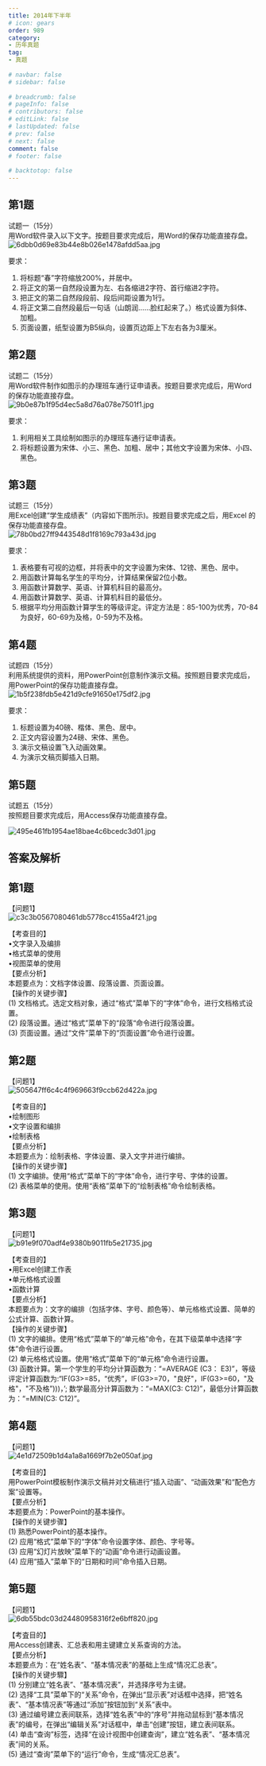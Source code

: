 ```yaml
---  
title: 2014年下半年  
# icon: gears  
order: 989  
category:  
- 历年真题  
tag:  
- 真题  
  
# navbar: false  
# sidebar: false  
  
# breadcrumb: false  
# pageInfo: false  
# contributors: false  
# editLink: false  
# lastUpdated: false  
# prev: false  
# next: false  
comment: false  
# footer: false  
  
# backtotop: false  
---  
```

## 第1题 ##

试题一（15分）  
用Word软件录入以下文字。按题目要求完成后，用Word的保存功能直接存盘。  
![6dbb0d69e83b44e8b026e1478afdd5aa.jpg][]  
  
要求：  
1. 将标题“春”字符缩放200%，并居中。  
2. 将正文的第一自然段设置为左、右各缩进2字符、首行缩进2字符。  
3. 把正文的第二自然段段前、段后间距设置为1行。  
4. 将正文第二自然段最后一句话（山朗润……脸红起来了。）格式设置为斜体、 加粗。  
5. 页面设置，纸型设置为B5纵向，设置页边距上下左右各为3厘米。  


## 第2题 ##

试题二（15分）  
用Word软件制作如图示的办理班车通行证申请表。按题目要求完成后，用Word 的保存功能直接存盘。  
![9b0e87b1f95d4ec5a8d76a078e7501f1.jpg][]  
  
要求：  
1. 利用相关工具绘制如图示的办理班车通行证申请表。  
2. 将标题设置为宋体、小三、黑色、加粗、居中；其他文字设置为宋体、小四、黑色。  


## 第3题 ##

试题三（15分）  
用Excel创建“学生成绩表”（内容如下图所示)。按题目要求完成之后，用Excel 的保存功能直接存盘。  
![78b0bd27ff9443548d1f8169c793a43d.jpg][]  
  
要求：  
1. 表格要有可视的边框，并将表中的文字设置为宋体、12镑、黑色、居中。  
2. 用函数计算每名学生的平均分，计算结果保留2位小数。  
3. 用函数计算数学、英语、计算机科目的最高分。  
4. 用函数计算数学、英语、计算机科目的最低分。  
5. 根据平均分用函数计算学生的等级评定。评定方法是：85-100为优秀，70-84为良好，60-69为及格，0-59为不及格。  


## 第4题 ##

试题四（15分）  
利用系统提供的资料，用PowerPoint创意制作演示文稿。按照题目要求完成后，用PowerPoint的保存功能直接存盘。  
![1b5f238fdb5e421d9cfe91650e175df2.jpg][]  
  
  
要求：  
1. 标题设置为40磅、楷体、黑色、居中。  
2. 正文内容设置为24磅、宋体、黑色。  
3. 演示文稿设置飞入动画效果。  
4. 为演示文稿页脚插入日期。  


## 第5题 ##

试题五（15分）  
按照题目要求完成后，用Access保存功能直接存盘。  
  
![495e461fb1954ae18bae4c6bcedc3d01.jpg][]  
  


## 答案及解析 ##

  



[6dbb0d69e83b44e8b026e1478afdd5aa.jpg]: https://www.xkxxkx.cn/file/exam/software/信息处理技术员/案例/第1题/6dbb0d69e83b44e8b026e1478afdd5aa.jpg
[9b0e87b1f95d4ec5a8d76a078e7501f1.jpg]: https://www.xkxxkx.cn/file/exam/software/信息处理技术员/案例/第2题/9b0e87b1f95d4ec5a8d76a078e7501f1.jpg
[78b0bd27ff9443548d1f8169c793a43d.jpg]: https://www.xkxxkx.cn/file/exam/software/信息处理技术员/案例/第3题/78b0bd27ff9443548d1f8169c793a43d.jpg
[1b5f238fdb5e421d9cfe91650e175df2.jpg]: https://www.xkxxkx.cn/file/exam/software/信息处理技术员/案例/第4题/1b5f238fdb5e421d9cfe91650e175df2.jpg
[495e461fb1954ae18bae4c6bcedc3d01.jpg]: https://www.xkxxkx.cn/file/exam/software/信息处理技术员/案例/第5题/495e461fb1954ae18bae4c6bcedc3d01.jpg
## 第1题 ##

【问题1】  
![c3c3b0567080461db5778cc4155a4f21.jpg][]  
  
【考查目的】  
•文字录入及编排  
•格式菜单的使用  
•视图菜单的使用  
【要点分析】  
本题要点为：文档字体设置、段落设置、页面设置。  
【操作的关键步骤】  
(1) 文档格式。选定文档对象，通过“格式”菜单下的“字体”命令，进行文档格式设置。  
(2) 段落设置。通过“格式”菜单下的“段落“命令进行段落设置。  
(3) 页面设置。通过“文件”菜单下的“页面设置”命令进行设置。  
  


## 第2题 ##

【问题1】  
![505647ff6c4c4f969663f9ccb62d422a.jpg][]  
  
【考查目的】  
•绘制图形  
•文字设置和编排  
•绘制表格  
【要点分析】  
本题要点为：绘制表格、字体设置、录入文字并进行编排。  
【操作的关键步骤】  
(1) 文字编排。使用“格式”菜单下的“字体”命令，进行字号、字体的设置。  
(2) 表格菜单的使用。使用“表格”菜单下的“绘制表格”命令绘制表格。  


## 第3题 ##

【问题1】  
![b91e9f070adf4e9380b9011fb5e21735.jpg][]  
  
【考查目的】  
•用Excel创建工作表  
•单元格格式设置  
•函数计算  
【要点分析】  
本题要点为：文字的编排（包括字体、字号、颜色等）、单元格格式设置、简单的公式计算、函数计算。  
【操作的关键步骤】  
(1) 文字的编排。使用“格式”菜单下的“单元格”命令，在其下级菜单中选择“字体”命令进行设置。  
(2) 单元格格式设置。使用“格式”菜单下的“单元格”命令进行设置。  
(3) 函数计算。第一个学生的平均分计算函数为：“=AVERAGE (C3： E3)”，等级评定计算函数为:“IF(G3&gt;=85，“优秀”，IF(G3&gt;=70，"良好"，IF(G3&gt;=60，"及格"，"不及格”)))，’; 数学最高分计算函数为：“=MAX(C3: C12)”，最低分计算函数为：“=MIN(C3: C12)”。  


## 第4题 ##

【问题1】  
![4e1d72509b1d4a1a8a1669f7b2e050af.jpg][]  
  
【考查目的】  
用PowerPoint模板制作演示文稿并对文稿进行“插入动画”、“动画效果”和“配色方案”设置等。  
【要点分析】  
本题要点为：PowerPoint的基本操作。  
【操作的关键步骤】  
(1) 熟悉PowerPoint的基本操作。  
(2) 应用“格式”菜单下的“字体”命令设置字体、颜色、字号等。  
(3) 应用“幻灯片放映”菜单下的“动画”命令进行动画设置。  
(4) 应用“插入”菜单下的“日期和时间”命令插入日期。  


## 第5题 ##

【问题1】  
![6db55bdc03d24480958316f2e6bff820.jpg][]  
  
【考査目的】  
用Access创建表、汇总表和用主键建立关系查询的方法。  
【要点分析】  
本题要点为：在“姓名表”、“基本情况表”的基础上生成“情况汇总表”。  
【操作的关键步驟】  
(1) 分别建立“姓名表”、“基本情况表”，并选择序号为主键。  
(2) 选择“工具”菜单下的“关系”命令，在弹出“显示表”对话框中选择，把“姓名表”、“基本情况表”等通过“添加”按钮加到“关系”表中。  
(3) 通过编号建立表间联系，选择“姓名表”中的“序号”并拖动鼠标到“基本情况表”的编号，在弹出“编辑关系”对话框中，单击“创建”按钮，建立表间联系。  
(4) 单击“查询”标签，选择“在设计视图中创建查询”，建立“姓名表”、“基本情况表”间的关系。  
(5) 通过“查询”菜单下的“运行”命令，生成“情况汇总表”。  



[c3c3b0567080461db5778cc4155a4f21.jpg]: https://www.xkxxkx.cn/file/exam/software/信息处理技术员/案例/第1题/c3c3b0567080461db5778cc4155a4f21.jpg
[505647ff6c4c4f969663f9ccb62d422a.jpg]: https://www.xkxxkx.cn/file/exam/software/信息处理技术员/案例/第2题/505647ff6c4c4f969663f9ccb62d422a.jpg
[b91e9f070adf4e9380b9011fb5e21735.jpg]: https://www.xkxxkx.cn/file/exam/software/信息处理技术员/案例/第3题/b91e9f070adf4e9380b9011fb5e21735.jpg
[4e1d72509b1d4a1a8a1669f7b2e050af.jpg]: https://www.xkxxkx.cn/file/exam/software/信息处理技术员/案例/第4题/4e1d72509b1d4a1a8a1669f7b2e050af.jpg
[6db55bdc03d24480958316f2e6bff820.jpg]: https://www.xkxxkx.cn/file/exam/software/信息处理技术员/案例/第5题/6db55bdc03d24480958316f2e6bff820.jpg
